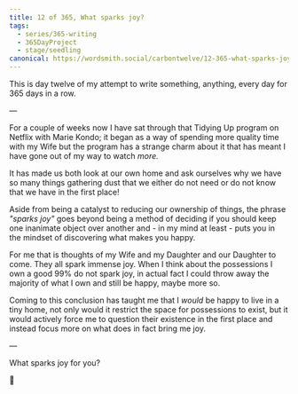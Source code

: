 ```yaml
---
title: 12 of 365, What sparks joy?
tags:
  - series/365-writing
  - 365DayProject
  - stage/seedling
canonical: https://wordsmith.social/carbontwelve/12-365-what-sparks-joy
---
```



This is day twelve of my attempt to write something, anything, every day for 365 days in a row.

—

For a couple of weeks now I have sat through that Tidying Up program on Netflix with Marie Kondo; it began as a way of spending more quality time with my Wife but the program has a strange charm about it that has meant I have gone out of my way to watch _more._

It has made us both look at our own home and ask ourselves why we have so many things gathering dust that we either do not need or do not know that we have in the first place!

Aside from being a catalyst to reducing our ownership of things, the phrase _"sparks joy"_ goes beyond being a method of deciding if you should keep one inanimate object over another and - in my mind at least - puts you in the mindset of discovering what makes you happy.

For me that is thoughts of my Wife and my Daughter and our Daughter to come. They all spark immense joy. When I think about the possessions I own a good 99% do not spark joy, in actual fact I could throw away the majority of what I own and still be happy, maybe more so.

Coming to this conclusion has taught me that I _would_ be happy to live in a tiny home, not only would it restrict the space for possessions to exist, but it would actively force me to question their existence in the first place and instead focus more on what does in fact bring me joy.

—

What sparks joy for you?

🌻
